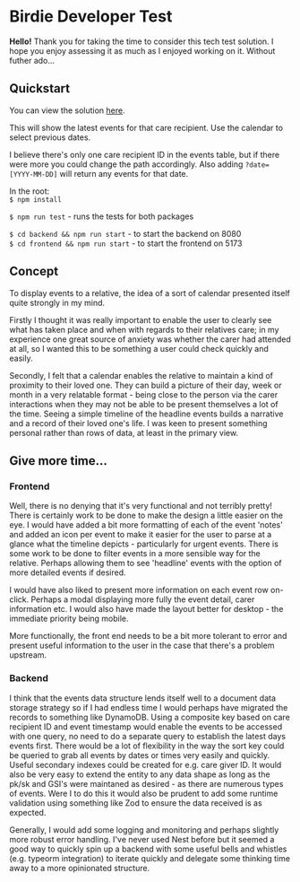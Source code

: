 # Birdie Developer Test

**Hello!**  Thank you for taking the time to consider this tech test solution.  I hope you enjoy assessing it as much as I enjoyed working on it. Without futher ado...

## Quickstart

You can view the solution [here](https://paulmillen-birdie.herokuapp.com/care-recipients/df50cac5-293c-490d-a06c-ee26796f850d/events).

This will show the latest events for that care recipient.  Use the calendar to select previous dates.

I believe there's only one care recipient ID in the events table, but if there were more you could change the path accordingly.  Also adding `?date=[YYYY-MM-DD]` will return any events for that date.

In the root:  
`$ npm install`

`$ npm run test` - runs the tests for both packages

`$ cd backend && npm run start` - to start the backend on 8080  
`$ cd frontend && npm run start` - to start the frontend on 5173

## Concept

To display events to a relative, the idea of a sort of calendar presented itself quite strongly in my mind.

Firstly I thought it was really important to enable the user to clearly see what has taken place and when with regards to their relatives care; in my experience one great source of anxiety was whether the carer had attended at all, so I wanted this to be something a user could check quickly and easily.

Secondly, I felt that a calendar enables the relative to maintain a kind of proximity to their loved one.  They can build a picture of their day, week or month in a very relatable format - being close to the person via the carer interactions when they may not be able to be present themselves a lot of the time.  Seeing a simple timeline of the headline events builds a narrative and a record of their loved one's life.  I was keen to present something personal rather than rows of data, at least in the primary view.

## Give more time...

### Frontend

Well, there is no denying that it's very functional and not terribly pretty!  There is certainly work to be done to make the design a little easier on the eye.  I would have added a bit more formatting of each of the event 'notes' and added an icon per event to make it easier for the user to parse at a glance what the timeline depicts - particularly for urgent events.  There is some work to be done to filter events in a more sensible way for the relative.  Perhaps allowing them to see 'headline' events with the option of more detailed events if desired.

I would have also liked to present more information on each event row on-click.  Perhaps a modal displaying more fully the event detail, carer information etc.  I would also have made the layout better for desktop - the immediate priority being mobile.

More functionally, the front end needs to be a bit more tolerant to error and present useful information to the user in the case that there's a problem upstream.

### Backend

I think that the events data structure lends itself well to a document data storage strategy so if I had endless time I would perhaps have migrated the records to something like DynamoDB.  Using a composite key based on care recipient ID and event timestamp would enable the events to be accessed with one query, no need to do a separate query to establish the latest days events first.  There would be a lot of flexibility in the way the sort key could be queried to grab all events by dates or times very easily and quickly.  Useful secondary indexes could be created for e.g. care giver ID.  It would also be very easy to extend the entity to any data shape as long as the pk/sk and GSI's were maintaned as desired - as there are numerous types of events.  Were I to do this it would also be prudent to add some runtime validation using something like Zod to ensure the data received is as expected.

Generally, I would add some logging and monitoring and perhaps slightly more robust error handling.  I've never used Nest before but it seemed a good way to quickly spin up a backend with some useful bells and whistles (e.g. typeorm integration) to iterate quickly and delegate some thinking time away to a more opinionated structure.





